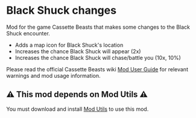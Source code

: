 # Black Shuck changes
Mod for the game Cassette Beasts that makes some changes to the Black Shuck encounter.

* Adds a map icon for Black Shuck's location
* Increases the chance Black Shuck will appear (2x)
* Increases the chance Black Shuck will chase/battle you (10x, 10%)

Please read the official Cassette Beasts wiki [Mod User Guide](https://wiki.cassettebeasts.com/wiki/Modding/Mod_User_Guide) for relevant warnings and mod usage information.

## ⚠️ This mod depends on Mod Utils ⚠️

You must download and install [Mod Utils](https://github.com/Yukitty/CassetteBeasts-cat-modutils) to use this mod.
